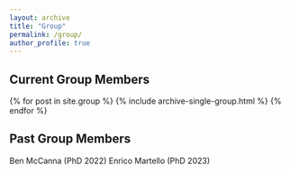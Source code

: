 ```yaml
---
layout: archive
title: "Group"
permalink: /group/
author_profile: true
---
```


## Current Group Members 

{% for post in site.group  %}
  {% include archive-single-group.html %}
{% endfor %}

## Past Group Members

Ben McCanna (PhD 2022) 
Enrico Martello (PhD 2023)
